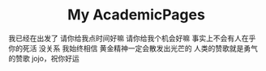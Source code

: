 
<h1 align="center">
My AcademicPages
</h1>

我已经在出发了
请你给我点时间好嘛
请你给我个机会好嘛
事实上不会有人在乎
你的死活
没关系
我始终相信
黄金精神一定会散发出光芒的
人类的赞歌就是勇气的赞歌
jojo，祝你好运
